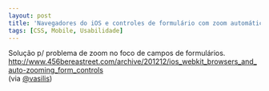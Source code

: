 ```yaml
---
layout: post
title: 'Navegadores do iOS e controles de formulário com zoom automático'
tags: [CSS, Mobile, Usabilidade]
---
```


Solução p/ problema de zoom no foco de campos de formulários.<br>
<http://www.456bereastreet.com/archive/201212/ios_webkit_browsers_and_auto-zooming_form_controls><br>
(via [@vasilis](https://twitter.com/vasilis/status/408264390535028736))
